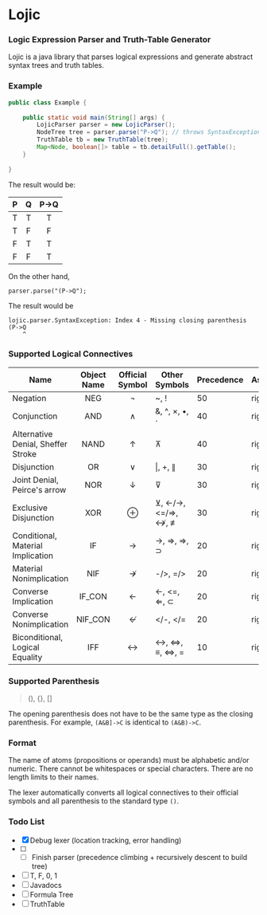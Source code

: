 # Lojic
### Logic Expression Parser and Truth-Table Generator
Lojic is a java library that parses logical expressions and generate
abstract syntax trees and truth tables.

### Example
```java
public class Example {
    
    public static void main(String[] args) {
        LojicParser parser = new LojicParser();
        NodeTree tree = parser.parse("P->Q"); // throws SyntaxException if the syntax is incorrect
        TruthTable tb = new TruthTable(tree);
        Map<Node, boolean[]> table = tb.detailFull().getTable();
    }
    
}
```
The result would be:

P|Q|P->Q
:---:|:---:|:----:
T|T| T
T|F| F
F|T| T
F|F| T

On the other hand,
```
parser.parse("(P->Q");
```
The result would be
```
lojic.parser.SyntaxException: Index 4 - Missing closing parenthesis
(P->Q
    ^
```

### Supported Logical Connectives
Name|Object Name|Official Symbol|Other Symbols|Precedence|Associativity
----|:---------:|:-------------:|-------------|----------|-------------
Negation|NEG|¬|~, !|50|right
Conjunction|AND|∧|&, ^, ×, •, ⋅|40|right
Alternative Denial, Sheffer Stroke|NAND|↑|⊼|40|right
Disjunction|OR|∨|\|, +, ∥|30|right
Joint Denial, Peirce's arrow|NOR|↓|⊽|30|right
Exclusive Disjunction|XOR|⊕|⊻, <-/->, <=/=>, ↮, ≢|30|right
Conditional, Material Implication|IF|→|->, =>, ⇒, ⊃|20|right
Material Nonimplication|NIF|↛|-/>, =/>|20|right
Converse Implication|IF_CON|←|<-, <=, ⇐, ⊂|20|right
Converse Nonimplication|NIF_CON|↚|</-, </=|20|right
Biconditional, Logical Equality|IFF|↔|<->, <=>, ≡, ⇔, =|10|right

### Supported Parenthesis
> (), {}, []

The opening parenthesis does not have to be the same type as the closing
parenthesis. For example, `(A&B]->C` is identical to `(A&B)->C`.

### Format
The name of atoms (propositions or operands) must be alphabetic and/or
numeric. There cannot be whitespaces or special characters. There are no
length limits to their names.

The lexer automatically converts all logical connectives to their
official symbols and all parenthesis to the standard type `()`.

### Todo List
- [x] Debug lexer (location tracking, error handling)
- [ ] - [ ] Finish parser (precedence climbing + recursively descent to build tree)
- [ ] T, F, 0, 1
- [ ] Javadocs
- [ ] Formula Tree
- [ ] TruthTable